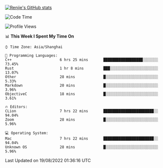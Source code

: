 [![Renjie's GitHub stats](https://github-readme-stats.vercel.app/api?username=liurenjie1024&show_icons=true&theme=chartreuse-dark)](https://github.com/anuraghazra/github-readme-stats)

<!--START_SECTION:waka-->
![Code Time](http://img.shields.io/badge/Code%20Time-122%20hrs%2033%20mins-blue)

![Profile Views](http://img.shields.io/badge/Profile%20Views-16-blue)

📊 **This Week I Spent My Time On** 

```text
⌚︎ Time Zone: Asia/Shanghai

💬 Programming Languages: 
C++                      6 hrs 25 mins       ██████████████████░░░░░░░   73.45% 
Rust                     1 hr 8 mins         ███░░░░░░░░░░░░░░░░░░░░░░   13.07% 
Other                    28 mins             █░░░░░░░░░░░░░░░░░░░░░░░░   5.33% 
Markdown                 20 mins             █░░░░░░░░░░░░░░░░░░░░░░░░   3.96% 
ObjectiveC               18 mins             █░░░░░░░░░░░░░░░░░░░░░░░░   3.61%

🔥 Editors: 
CLion                    7 hrs 22 mins       ███████████████████████░░   94.04% 
Zoom                     28 mins             █░░░░░░░░░░░░░░░░░░░░░░░░   5.96%

💻 Operating System: 
Mac                      7 hrs 22 mins       ███████████████████████░░   94.04% 
Unknown OS               28 mins             █░░░░░░░░░░░░░░░░░░░░░░░░   5.96%

```


 Last Updated on 19/08/2022 01:36:16 UTC
<!--END_SECTION:waka-->

